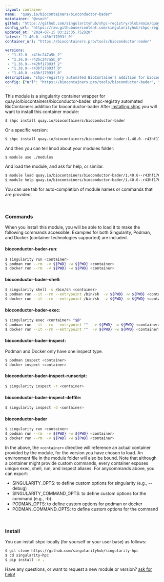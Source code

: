 ```yaml
---
layout: container
name:  "quay.io/biocontainers/bioconductor-bader"
maintainer: "@vsoch"
github: "https://github.com/singularityhub/shpc-registry/blob/main/quay.io/biocontainers/bioconductor-bader/container.yaml"
config_url: "https://raw.githubusercontent.com/singularityhub/shpc-registry/main/quay.io/biocontainers/bioconductor-bader/container.yaml"
updated_at: "2024-07-15 03:22:35.752820"
latest: "1.40.0--r43hf17093f_0"
container_url: "https://biocontainers.pro/tools/bioconductor-bader"

versions:
 - "1.32.0--r41hc247a5b_2"
 - "1.36.0--r42hc247a5b_0"
 - "1.36.0--r42hf17093f_2"
 - "1.38.0--r43hf17093f_0"
 - "1.40.0--r43hf17093f_0"
description: "shpc-registry automated BioContainers addition for bioconductor-bader"
config: {"url": "https://biocontainers.pro/tools/bioconductor-bader", "maintainer": "@vsoch", "description": "shpc-registry automated BioContainers addition for bioconductor-bader", "latest": {"1.40.0--r43hf17093f_0": "sha256:e9f3669df77b5e1537ac37eb24ce85b1eff51ac35075217c5dde95c1d6dd746c"}, "tags": {"1.32.0--r41hc247a5b_2": "sha256:da3c0f3f904847058860d9a8b070d2aa45148f1ac8faf8ba3b9a277a1fdadc58", "1.36.0--r42hc247a5b_0": "sha256:2b8e5255fbbafa376b4d019eda4bfe8d45cf4ebf5c26c953164f5a7bfbcbfc74", "1.36.0--r42hf17093f_2": "sha256:379314656ce7b3a536350a89a724a360a2ce68d4d532f27123c8af7312b5b3cf", "1.38.0--r43hf17093f_0": "sha256:817287ec9442876ec26c1f45c9adc946d872bdee35d728f269d58c73087e7638", "1.40.0--r43hf17093f_0": "sha256:e9f3669df77b5e1537ac37eb24ce85b1eff51ac35075217c5dde95c1d6dd746c"}, "docker": "quay.io/biocontainers/bioconductor-bader"}
---
```


This module is a singularity container wrapper for quay.io/biocontainers/bioconductor-bader.
shpc-registry automated BioContainers addition for bioconductor-bader
After [installing shpc](#install) you will want to install this container module:


```bash
$ shpc install quay.io/biocontainers/bioconductor-bader
```

Or a specific version:

```bash
$ shpc install quay.io/biocontainers/bioconductor-bader:1.40.0--r43hf17093f_0
```

And then you can tell lmod about your modules folder:

```bash
$ module use ./modules
```

And load the module, and ask for help, or similar.

```bash
$ module load quay.io/biocontainers/bioconductor-bader/1.40.0--r43hf17093f_0
$ module help quay.io/biocontainers/bioconductor-bader/1.40.0--r43hf17093f_0
```

You can use tab for auto-completion of module names or commands that are provided.

<br>

### Commands

When you install this module, you will be able to load it to make the following commands accessible.
Examples for both Singularity, Podman, and Docker (container technologies supported) are included.

#### bioconductor-bader-run:

```bash
$ singularity run <container>
$ podman run --rm  -v ${PWD} -w ${PWD} <container>
$ docker run --rm  -v ${PWD} -w ${PWD} <container>
```

#### bioconductor-bader-shell:

```bash
$ singularity shell -s /bin/sh <container>
$ podman run --it --rm --entrypoint /bin/sh  -v ${PWD} -w ${PWD} <container>
$ docker run --it --rm --entrypoint /bin/sh  -v ${PWD} -w ${PWD} <container>
```

#### bioconductor-bader-exec:

```bash
$ singularity exec <container> "$@"
$ podman run --it --rm --entrypoint ""  -v ${PWD} -w ${PWD} <container> "$@"
$ docker run --it --rm --entrypoint ""  -v ${PWD} -w ${PWD} <container> "$@"
```

#### bioconductor-bader-inspect:

Podman and Docker only have one inspect type.

```bash
$ podman inspect <container>
$ docker inspect <container>
```

#### bioconductor-bader-inspect-runscript:

```bash
$ singularity inspect -r <container>
```

#### bioconductor-bader-inspect-deffile:

```bash
$ singularity inspect -d <container>
```



#### bioconductor-bader

```bash
$ singularity run <container>
$ podman run --rm  -v ${PWD} -w ${PWD} <container>
$ docker run --rm  -v ${PWD} -w ${PWD} <container>
```


In the above, the `<container>` directive will reference an actual container provided
by the module, for the version you have chosen to load. An environment file in the
module folder will also be bound. Note that although a container
might provide custom commands, every container exposes unique exec, shell, run, and
inspect aliases. For anycommands above, you can export:

 - SINGULARITY_OPTS: to define custom options for singularity (e.g., --debug)
 - SINGULARITY_COMMAND_OPTS: to define custom options for the command (e.g., -b)
 - PODMAN_OPTS: to define custom options for podman or docker
 - PODMAN_COMMAND_OPTS: to define custom options for the command

<br>

### Install

You can install shpc locally (for yourself or your user base) as follows:

```bash
$ git clone https://github.com/singularityhub/singularity-hpc
$ cd singularity-hpc
$ pip install -e .
```

Have any questions, or want to request a new module or version? [ask for help!](https://github.com/singularityhub/singularity-hpc/issues)